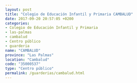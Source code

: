 ```yaml
---
layout: post
title: "Colegio de Educación Infantil y Primaria CAMBALUD"
date: 2017-09-20 20:57:05 +0200
categories:
- Colegio de Educación Infantil y Primaria
- las-palmas
- cambalud
- Centro público
- guarderia
name: "CAMBALUD"
province: "Las Palmas"
location: "Cambalud"
code: "35000537"
type: "Centro público"
permalink: /guarderias/cambalud.html
---
```

